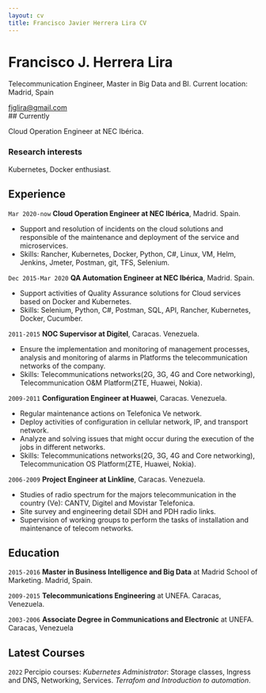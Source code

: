 ```yaml
---
layout: cv
title: Francisco Javier Herrera Lira CV
---
```

# Francisco J. Herrera Lira
Telecommunication Engineer, Master in Big Data and BI.
Current location: Madrid, Spain

<div id="webaddress">
<a href="mailto: fjglira@gmail.com.org">fjglira@gmail.com</a>
</div>
## Currently

Cloud Operation Engineer at NEC Ibérica.

### Research interests

Kubernetes, Docker enthusiast.

## Experience

`Mar 2020-now`
__Cloud Operation Engineer at NEC Ibérica__, Madrid. Spain.

- Support and resolution of incidents on the cloud solutions and responsible of the maintenance and deployment of the service and microservices.
- Skills: Rancher, Kubernetes, Docker, Python, C#, Linux, VM, Helm, Jenkins, Jmeter, Postman, git, TFS, Selenium.

`Dec 2015-Mar 2020`
__QA Automation Engineer at NEC Ibérica__, Madrid. Spain.

- Support activities of Quality Assurance solutions for Cloud services based on Docker and Kubernetes.
- Skills: Selenium, Python, C#, Postman, SQL, API, Rancher, Kubernetes, Docker, Cucumber.

`2011-2015`
__NOC Supervisor at Digitel__, Caracas. Venezuela.

- Ensure the implementation and monitoring of management processes, analysis and monitoring of alarms in Platforms the telecommunication networks of the company.
- Skills: Telecommunications networks(2G, 3G, 4G and Core networking), Telecommunication O&M Platform(ZTE, Huawei, Nokia).

`2009-2011`
__Configuration Engineer at Huawei__, Caracas. Venezuela.

- Regular maintenance actions on Telefonica Ve network. 
- Deploy activities of configuration in cellular network, IP, and transport network. 
- Analyze and solving issues that might occur during the execution of the jobs in different networks.
- Skills: Telecommunications networks(2G, 3G, 4G and Core networking), Telecommunication OS Platform(ZTE, Huawei, Nokia).

`2006-2009`
__Project Engineer at Linkline__, Caracas. Venezuela.

- Studies of radio spectrum for the majors telecommunication in the country (Ve): CANTV, Digitel and Movistar Telefonica.
- Site survey and engineering detail SDH and PDH radio links.
- Supervision of working groups to perform the tasks of installation and maintenance of telecom networks.


## Education

`2015-2016`
__Master in Business Intelligence and Big Data__ at Madrid School of Marketing. Madrid, Spain.

`2009-2015`
__Telecommunications Engineering__ at UNEFA. Caracas, Venezuela.

`2003-2006`
__Associate Degree in Communications and Electronic__ at UNEFA. Caracas, Venezuela

## Latest Courses

`2022`
Percipio courses: *Kubernetes Administrator*: Storage classes, Ingress and DNS, Networking, Services. *Terrafom and Introduction to automation*.

<!-- ### Footer

Last updated: Oct 2022 -->


